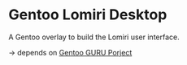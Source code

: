 # Gentoo Lomiri Desktop

A Gentoo overlay to build the Lomiri user interface.

-> depends on [Gentoo GURU Porject](https://wiki.gentoo.org/wiki/Project:GURU)
